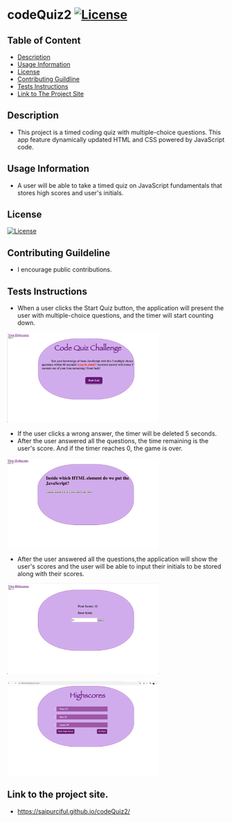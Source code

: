 

# codeQuiz2 [![License](https://img.shields.io/badge/License-MIT%201.0-lightblue.svg)](https://www.boost.org/LICENSE_1_0.txt)


## Table of Content

* [Description](#Description )
* [Usage Information](#Usage-Information)
* [License](#License)
* [Contributing Guildline](#Contributing-Guildline)
* [Tests Instructions](#Tests-Instructions)
* [Link to The Project Site](#Link-to-the-project-site)




## Description
* This project is a timed coding quiz with multiple-choice questions. This app feature dynamically updated HTML and CSS powered by JavaScript code.



## Usage Information
* A user will be able to take a timed quiz on JavaScript fundamentals that stores high scores and user's initials.



## License
[![License](https://img.shields.io/badge/License-MIT%201.0-lightblue.svg)](https://www.boost.org/LICENSE_1_0.txt)

## Contributing Guildeline
* I encourage public contributions.


## Tests Instructions
* When a user clicks the Start Quiz button, the application will present the user with multiple-choice questions, and the timer will start counting down. <br>

<img src="pictures/1page.png" style="width: 350px;"><br>


* If the user clicks a wrong answer, the timer will be deleted 5 seconds.<br>
* After the user answered all the questions, the time remaining is the user's score. And if the timer reaches 0, the game is over.

<img src="pictures/questions.png" style="width: 350px;"><br>

* After the user answered all the questions,the application will show the user's scores and the user will be able to input their initials to be stored along with their scores.<br>

<img src="pictures/score.png" style="width: 350px;"><br>

<img src="pictures/highscores.png" style="width: 350px;"><br>

## Link to the project site. 
* https://saipurciful.github.io/codeQuiz2/
